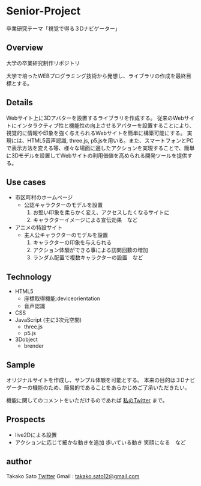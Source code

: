 # Senior-Project
卒業研究テーマ「視覚で得る３Dナビゲーター」
## Overview
大学の卒業研究制作リポジトリ

大学で培ったWEBプログラミング技術から発想し、ライブラリの作成を最終目標とする。
## Details
Webサイト上に3Dアバターを設置するライブラリを作成する。
従来のWebサイトにインタラクティブ性と機能性の向上させるアバターを設置することにより、視覚的に情報や印象を強く与えられるWebサイトを簡単に構築可能にする。
実現には、HTML5音声認識,  three.js, p5.jsを用いる。また、スマートフォンとPCで表示方法を変える等、様々な場面に適したアクションを実現することで、簡単に3Dモデルを設置してWebサイトの利用価値を高められる開発ツールを提供する。

## Use cases
- 市区町村のホームページ
    - 公認キャラクターのモデルを設置
        1. お堅い印象を柔らかく変え、アクセスしたくなるサイトに
        2. キャラクターイメージによる宣伝効果　など
- アニメの特設サイト
    - 主人公キャラクターのモデルを設置
        1. キャラクターの印象を与えられる
        2. アクション体験ができる事による訪問回数の増加
        3. ランダム配置で複数キャラクターの設置　など

## Technology
- HTML5
    - 座標取得機能:deviceorientation
    - 音声認識
- CSS
- JavaScript (主に3次元空間)
    - three.js
    - p5.js
- 3Dobject
    - brender

## Sample
オリジナルサイトを作成し、サンプル体験を可能とする。
本来の目的は３Dナビゲーターの機能のため、簡易的であることをあらかじめご了承いただきたい。

機能に関してのコメントをいただけるのであれば [私のTwitter](https://twitter.com/taaakopanman) まで。

## Prospects
- live2Dによる設置
- アクションに応じて細かな動きを追加
    歩いている動き
    笑顔になる　など

## author
Takako Sato
[Twitter](https://twitter.com/taaakopanman)
Gmail : takako.sato12@gmail.com
